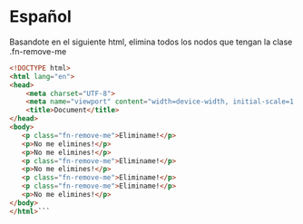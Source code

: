 # Español
Basandote en el siguiente html, elimina todos los nodos que tengan la clase .fn-remove-me

```html
<!DOCTYPE html>
<html lang="en">
<head>
    <meta charset="UTF-8">
    <meta name="viewport" content="width=device-width, initial-scale=1.0">
    <title>Document</title>
</head>
<body>
   <p class="fn-remove-me">Eliminame!</p>
   <p>No me elimines!</p>
   <p>No me elimines!</p>
   <p class="fn-remove-me">Eliminame!</p>
   <p>No me elimines!</p>
   <p class="fn-remove-me">Eliminame!</p>
   <p class="fn-remove-me">Eliminame!</p>
   <p>No me elimines!</p>
</body>
</html>```